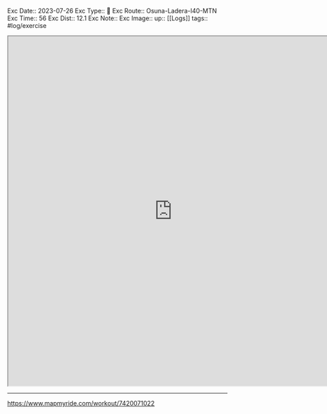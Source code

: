 Exc Date::  2023-07-26
Exc Type:: 🚴
Exc Route:: Osuna-Ladera-I40-MTN
Exc Time:: 56
Exc Dist:: 12.1
Exc Note:: 
Exc Image:: 
up:: [[Logs]]
tags:: #log/exercise 

<iframe height=800 width=750 src="https://www.mapmyride.com/workout/7420071022"></iframe>

---



https://www.mapmyride.com/workout/7420071022